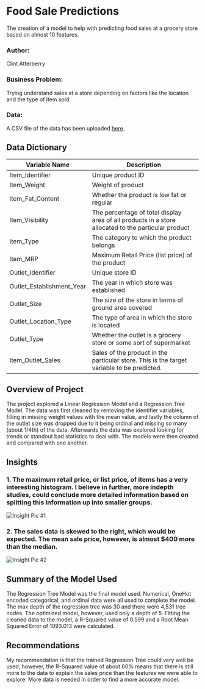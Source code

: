 # Food Sale Predictions
The creation of a model to help with predicting food sales at a grocery store based on almost 10 features.

### Author:
Clint Atterberry

### Business Problem:
Trying understand sales at a store depending on factors like the location and the type of item sold.

### Data:
A CSV file of the data has been uploaded [here](https://docs.google.com/spreadsheets/d/e/2PACX-1vQ9hM0TmmxdZ3whTnYlhnTpQR0bVvUFganKildu6gE-u4P5hMtFyr0VXkgZ6b8IfBvC148lRAvmgAXU/pub?output=csv).

## Data Dictionary
| Variable Name | Description |
| ------------- | ----------- |
| Item_Identifier | Unique product ID |
| Item_Weight | Weight of product |
| Item_Fat_Content | Whether the product is low fat or regular |
| Item_Visibility | The percentage of total display area of all products in a store allocated to the particular product |
| Item_Type | The category to which the product belongs |
| Item_MRP | Maximum Retail Price (list price) of the product |
| Outlet_Identifier | Unique store ID |
| Outlet_Establishment_Year | The year in which store was established |
| Outlet_Size | The size of the store in terms of ground area covered |
| Outlet_Location_Type | The type of area in which the store is located |
| Outlet_Type | Whether the outlet is a grocery store or some sort of supermarket |
| Item_Outlet_Sales | Sales of the product in the particular store. This is the target variable to be predicted. |

## Overview of Project
The project explored a Linear Regression Model and a Regression Tree Model. The data was first cleaned by removing the identifier variables, filling in missing weight values with the mean value, and lastly the column of the outlet size was dropped due to it being ordinal and missing so many (about 1/4th) of the data. Afterwards the data was explored looking for trends or standout bad statistics to deal with. The models were then created and compared with one another.

## Insights
### 1. The maximum retail price, or list price, of items has a very interesting histogram. I believe in further, more indepth studies, could conclude more detailed information based on splitting this information up into smaller groups.
![Insight Pic #1](https://docs.google.com/drawings/d/e/2PACX-1vRpXqKmF44iseKc0QFxDWqcNYZdqoYMmlLAjAZzdQqZCSSIHxPVZwEop7l6h7ly-VvLoa1PePXiOT1e/pub?w=480&h=360)

### 2. The sales data is skewed to the right, which would be expected. The mean sale price, however, is almost $400 more than the median.
![Insight Pic #2](https://docs.google.com/drawings/d/e/2PACX-1vQL43Zjh4Ri7uSkopj4oQ-dkeTyvDjD56zZWj6RC4bQSCndtnj8PX0grHizRYARrq07Jw70WDPSz1EK/pub?w=480&h=360)

## Summary of the Model Used
The Regression Tree Model was the final model used. Numerical, OneHot encoded categorical, and ordinal data were all used to complete the model. The max depth of the regression tree was 30 and there were 4,531 tree nodes. The optimized model, however, used only a depth of 5. Fitting the cleaned data to the model, a R-Squared value of 0.599 and a Root Mean Squared Error of 1093.013 were calculated.

## Recommendations
My recommendation is that the trained Regression Tree could very well be used, however, the R-Squared value of about 60% means that there is still more to the data to explain the sales price than the features we were able to explore. More data is needed in order to find a more accurate model.
